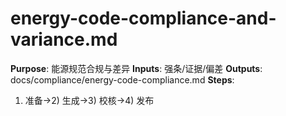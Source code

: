 # energy-code-compliance-and-variance.md

**Purpose**: 能源规范合规与差异
**Inputs**: 强条/证据/偏差
**Outputs**: docs/compliance/energy-code-compliance.md
**Steps**:

1. 准备→2) 生成→3) 校核→4) 发布
